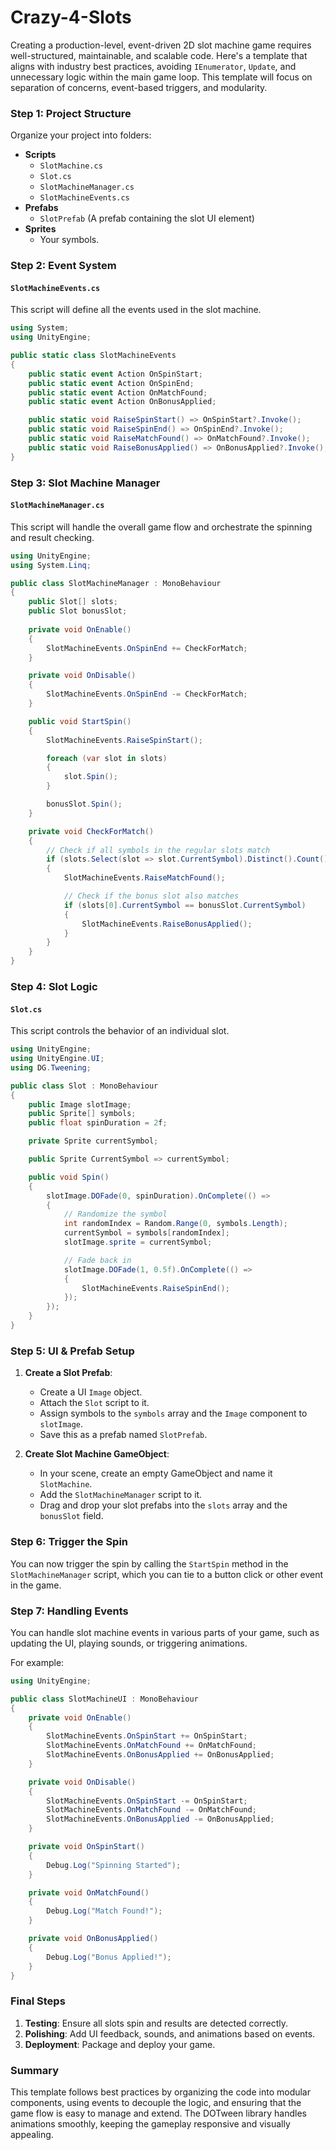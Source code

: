 # Crazy-4-Slots
Creating a production-level, event-driven 2D slot machine game requires well-structured, maintainable, and scalable code. Here's a template that aligns with industry best practices, avoiding `IEnumerator`, `Update`, and unnecessary logic within the main game loop. This template will focus on separation of concerns, event-based triggers, and modularity.

### Step 1: Project Structure

Organize your project into folders:
- **Scripts**
  - `SlotMachine.cs`
  - `Slot.cs`
  - `SlotMachineManager.cs`
  - `SlotMachineEvents.cs`
- **Prefabs**
  - `SlotPrefab` (A prefab containing the slot UI element)
- **Sprites**
  - Your symbols.

### Step 2: Event System

#### `SlotMachineEvents.cs`

This script will define all the events used in the slot machine.

```csharp
using System;
using UnityEngine;

public static class SlotMachineEvents
{
    public static event Action OnSpinStart;
    public static event Action OnSpinEnd;
    public static event Action OnMatchFound;
    public static event Action OnBonusApplied;

    public static void RaiseSpinStart() => OnSpinStart?.Invoke();
    public static void RaiseSpinEnd() => OnSpinEnd?.Invoke();
    public static void RaiseMatchFound() => OnMatchFound?.Invoke();
    public static void RaiseBonusApplied() => OnBonusApplied?.Invoke();
}
```

### Step 3: Slot Machine Manager

#### `SlotMachineManager.cs`

This script will handle the overall game flow and orchestrate the spinning and result checking.

```csharp
using UnityEngine;
using System.Linq;

public class SlotMachineManager : MonoBehaviour
{
    public Slot[] slots;
    public Slot bonusSlot;
    
    private void OnEnable()
    {
        SlotMachineEvents.OnSpinEnd += CheckForMatch;
    }

    private void OnDisable()
    {
        SlotMachineEvents.OnSpinEnd -= CheckForMatch;
    }

    public void StartSpin()
    {
        SlotMachineEvents.RaiseSpinStart();

        foreach (var slot in slots)
        {
            slot.Spin();
        }

        bonusSlot.Spin();
    }

    private void CheckForMatch()
    {
        // Check if all symbols in the regular slots match
        if (slots.Select(slot => slot.CurrentSymbol).Distinct().Count() == 1)
        {
            SlotMachineEvents.RaiseMatchFound();

            // Check if the bonus slot also matches
            if (slots[0].CurrentSymbol == bonusSlot.CurrentSymbol)
            {
                SlotMachineEvents.RaiseBonusApplied();
            }
        }
    }
}
```

### Step 4: Slot Logic

#### `Slot.cs`

This script controls the behavior of an individual slot.

```csharp
using UnityEngine;
using UnityEngine.UI;
using DG.Tweening;

public class Slot : MonoBehaviour
{
    public Image slotImage;
    public Sprite[] symbols;
    public float spinDuration = 2f;

    private Sprite currentSymbol;

    public Sprite CurrentSymbol => currentSymbol;

    public void Spin()
    {
        slotImage.DOFade(0, spinDuration).OnComplete(() =>
        {
            // Randomize the symbol
            int randomIndex = Random.Range(0, symbols.Length);
            currentSymbol = symbols[randomIndex];
            slotImage.sprite = currentSymbol;

            // Fade back in
            slotImage.DOFade(1, 0.5f).OnComplete(() =>
            {
                SlotMachineEvents.RaiseSpinEnd();
            });
        });
    }
}
```

### Step 5: UI & Prefab Setup

1. **Create a Slot Prefab**: 
   - Create a UI `Image` object.
   - Attach the `Slot` script to it.
   - Assign symbols to the `symbols` array and the `Image` component to `slotImage`.
   - Save this as a prefab named `SlotPrefab`.

2. **Create Slot Machine GameObject**:
   - In your scene, create an empty GameObject and name it `SlotMachine`.
   - Add the `SlotMachineManager` script to it.
   - Drag and drop your slot prefabs into the `slots` array and the `bonusSlot` field.

### Step 6: Trigger the Spin

You can now trigger the spin by calling the `StartSpin` method in the `SlotMachineManager` script, which you can tie to a button click or other event in the game.

### Step 7: Handling Events

You can handle slot machine events in various parts of your game, such as updating the UI, playing sounds, or triggering animations.

For example:

```csharp
using UnityEngine;

public class SlotMachineUI : MonoBehaviour
{
    private void OnEnable()
    {
        SlotMachineEvents.OnSpinStart += OnSpinStart;
        SlotMachineEvents.OnMatchFound += OnMatchFound;
        SlotMachineEvents.OnBonusApplied += OnBonusApplied;
    }

    private void OnDisable()
    {
        SlotMachineEvents.OnSpinStart -= OnSpinStart;
        SlotMachineEvents.OnMatchFound -= OnMatchFound;
        SlotMachineEvents.OnBonusApplied -= OnBonusApplied;
    }

    private void OnSpinStart()
    {
        Debug.Log("Spinning Started");
    }

    private void OnMatchFound()
    {
        Debug.Log("Match Found!");
    }

    private void OnBonusApplied()
    {
        Debug.Log("Bonus Applied!");
    }
}
```

### Final Steps

1. **Testing**: Ensure all slots spin and results are detected correctly.
2. **Polishing**: Add UI feedback, sounds, and animations based on events.
3. **Deployment**: Package and deploy your game.

### Summary

This template follows best practices by organizing the code into modular components, using events to decouple the logic, and ensuring that the game flow is easy to manage and extend. The DOTween library handles animations smoothly, keeping the gameplay responsive and visually appealing.
